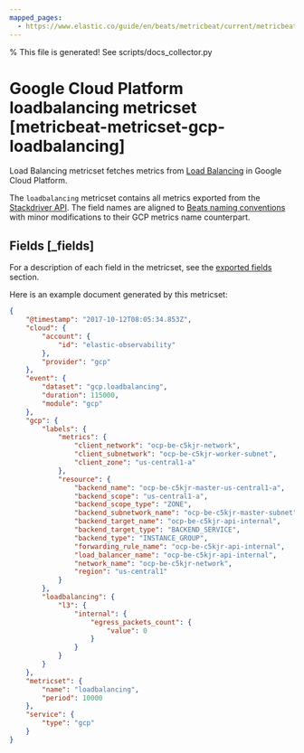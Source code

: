 ```yaml
---
mapped_pages:
  - https://www.elastic.co/guide/en/beats/metricbeat/current/metricbeat-metricset-gcp-loadbalancing.html
---
```


% This file is generated! See scripts/docs_collector.py

# Google Cloud Platform loadbalancing metricset [metricbeat-metricset-gcp-loadbalancing]

Load Balancing metricset fetches metrics from [Load Balancing](https://cloud.google.com/load-balancing/) in Google Cloud Platform.

The `loadbalancing` metricset contains all metrics exported from the [Stackdriver API](https://cloud.google.com/monitoring/api/metrics_gcp#gcp-loadbalancing). The field names are aligned to [Beats naming conventions](/extend/event-conventions.md) with minor modifications to their GCP metrics name counterpart.

## Fields [_fields]

For a description of each field in the metricset, see the [exported fields](/reference/metricbeat/exported-fields-gcp.md) section.

Here is an example document generated by this metricset:

```json
{
    "@timestamp": "2017-10-12T08:05:34.853Z",
    "cloud": {
        "account": {
            "id": "elastic-observability"
        },
        "provider": "gcp"
    },
    "event": {
        "dataset": "gcp.loadbalancing",
        "duration": 115000,
        "module": "gcp"
    },
    "gcp": {
        "labels": {
            "metrics": {
                "client_network": "ocp-be-c5kjr-network",
                "client_subnetwork": "ocp-be-c5kjr-worker-subnet",
                "client_zone": "us-central1-a"
            },
            "resource": {
                "backend_name": "ocp-be-c5kjr-master-us-central1-a",
                "backend_scope": "us-central1-a",
                "backend_scope_type": "ZONE",
                "backend_subnetwork_name": "ocp-be-c5kjr-master-subnet",
                "backend_target_name": "ocp-be-c5kjr-api-internal",
                "backend_target_type": "BACKEND_SERVICE",
                "backend_type": "INSTANCE_GROUP",
                "forwarding_rule_name": "ocp-be-c5kjr-api-internal",
                "load_balancer_name": "ocp-be-c5kjr-api-internal",
                "network_name": "ocp-be-c5kjr-network",
                "region": "us-central1"
            }
        },
        "loadbalancing": {
            "l3": {
                "internal": {
                    "egress_packets_count": {
                        "value": 0
                    }
                }
            }
        }
    },
    "metricset": {
        "name": "loadbalancing",
        "period": 10000
    },
    "service": {
        "type": "gcp"
    }
}
```
